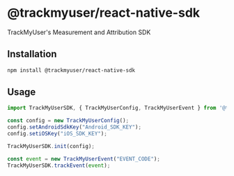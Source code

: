 # @trackmyuser/react-native-sdk

TrackMyUser's Measurement and Attribution SDK

## Installation

```sh
npm install @trackmyuser/react-native-sdk
```

## Usage


```js
import TrackMyUserSDK, { TrackMyUserConfig, TrackMyUserEvent } from '@trackmyuser/react-native-sdk';

const config = new TrackMyUserConfig();
config.setAndroidSdkKey("Android_SDK_KEY");
config.setiOSKey("iOS_SDK_KEY");

TrackMyUserSDK.init(config);

const event = new TrackMyUserEvent("EVENT_CODE");
TrackMyUserSDK.trackEvent(event);
```
